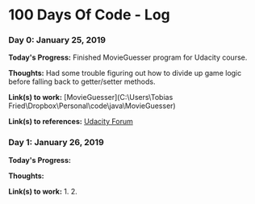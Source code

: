# 100 Days Of Code - Log

### Day 0: January 25, 2019

**Today's Progress:** Finished MovieGuesser program for Udacity course.

**Thoughts:** Had some trouble figuring out how to divide up game logic before falling back to getter/setter methods.

**Link(s) to work:** [MovieGuesser](C:\Users\Tobias Fried\Dropbox\Personal\code\java\MovieGuesser)

**Link(s) to references:** [Udacity Forum](https://discussions.udacity.com/t/lesson-3-movie-guessing-game-answer/380604/38)

### Day 1: January 26, 2019

**Today's Progress:**

**Thoughts:**

**Link(s) to work:**
1.
2.
